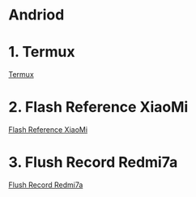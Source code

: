 # Andriod

# 1. Termux
[Termux](android/Termux.md ':include')

# 2. Flash Reference XiaoMi
[Flash Reference XiaoMi](android/Flash-Reference-XiaoMi.md ':include')

# 3. Flush Record Redmi7a
[Flush Record Redmi7a](android/Flush-Record-Redmi7a.md ':include')
